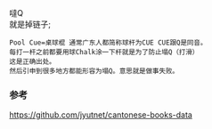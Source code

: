 
噠Q   
就是掉链子;  
```
Pool Cue=桌球棍 通常广东人都简称球杆为CUE CUE跟Q是同音。
每打一杆之前都要用球Chalk涂一下杆就是为了防止塌Q（打滑）
这是正确出处。
然后引申到很多地方都能形容为塌Q。意思就是做事失败。
```   


### 参考  
https://github.com/jyutnet/cantonese-books-data  
